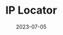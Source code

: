 ---
title: IP Locator
description: Project 6/16
date: 2023-07-05
url: https://github.com/marcusjhang/iplocator
---